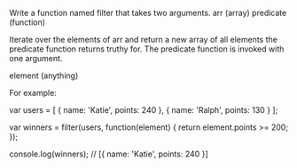 Write a function named filter that takes two arguments. arr (array) predicate (function)

Iterate over the elements of arr and return a new array of all elements the predicate function returns truthy for. The predicate function is invoked with one argument.

element (anything)

For example:

var users = [
  { name: 'Katie', points: 240 },
  { name: 'Ralph', points: 130 }
];

var winners = filter(users, function(element) {
  return element.points >= 200;
});

console.log(winners); // [{ name: 'Katie', points: 240 }]
